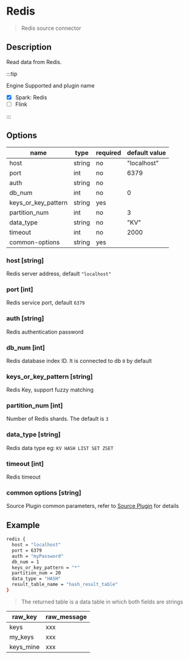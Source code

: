 # Redis

> Redis source connector

## Description

Read data from Redis.

:::tip

Engine Supported and plugin name

* [x] Spark: Redis
* [ ] Flink

:::

## Options

| name                | type     | required | default value |
|---------------------|----------|----------|---------------|
| host                | string   | no       | "localhost"   |
| port                | int      | no       | 6379          |
| auth                | string   | no       |               |
| db_num              | int      | no       | 0             |
| keys_or_key_pattern | string   | yes      |               |
| partition_num       | int      | no       | 3             |
| data_type           | string   | no       | "KV"          |
| timeout             | int      | no       | 2000          |
| common-options      | string   | yes      |               |

### host [string]

Redis server address, default `"localhost"`

### port [int]

Redis service port, default `6379`

### auth [string]

Redis authentication password

### db_num [int]

Redis database index ID. It is connected to db `0` by default

### keys_or_key_pattern [string]

Redis Key, support fuzzy matching

### partition_num [int]

Number of Redis shards. The default is `3`

### data_type [string]

Redis data type eg: `KV HASH LIST SET ZSET`

### timeout [int]

Redis timeout

### common options [string]

Source Plugin common parameters, refer to [Source Plugin](common-options.mdx) for details

## Example

```bash
redis {
  host = "localhost"
  port = 6379
  auth = "myPassword"
  db_num = 1
  keys_or_key_pattern = "*"
  partition_num = 20
  data_type = "HASH"
  result_table_name = "hash_result_table"
}
```

> The returned table is a data table in which both fields are strings

| raw_key   | raw_message |
| --------- | ----------- |
| keys      | xxx         |
| my_keys   | xxx         |
| keys_mine | xxx         |
